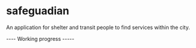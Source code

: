 # safeguadian
An application for shelter and transit people to find services within the city. 


---- Working progress -----
